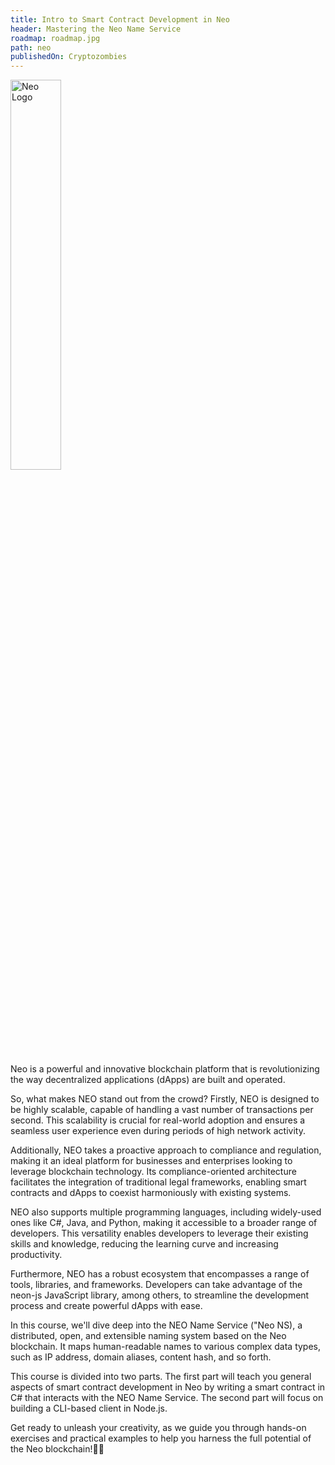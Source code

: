 ```yaml
---
title: Intro to Smart Contract Development in Neo
header: Mastering the Neo Name Service
roadmap: roadmap.jpg
path: neo
publishedOn: Cryptozombies
---
```


<img src="ASSET_PATH/static/image/lesson-25/neo_color_light.png" alt="Neo Logo" style="width: 40%; height: 40%">

Neo is a powerful and innovative blockchain platform that is revolutionizing the way decentralized applications (dApps) are built and operated.

So, what makes NEO stand out from the crowd? Firstly, NEO is designed to be highly scalable, capable of handling a vast number of transactions per second. This scalability is crucial for real-world adoption and ensures a seamless user experience even during periods of high network activity.

Additionally, NEO takes a proactive approach to compliance and regulation, making it an ideal platform for businesses and enterprises looking to leverage blockchain technology. Its compliance-oriented architecture facilitates the integration of traditional legal frameworks, enabling smart contracts and dApps to coexist harmoniously with existing systems.

NEO also supports multiple programming languages, including widely-used ones like C#, Java, and Python, making it accessible to a broader range of developers. This versatility enables developers to leverage their existing skills and knowledge, reducing the learning curve and increasing productivity.

Furthermore, NEO has a robust ecosystem that encompasses a range of tools, libraries, and frameworks. Developers can take advantage of the neon-js JavaScript library, among others, to streamline the development process and create powerful dApps with ease.

In this course, we'll dive deep into the NEO Name Service ("Neo NS), a distributed, open, and extensible naming system based on the Neo blockchain. It maps human-readable names to various complex data types, such as IP address, domain aliases, content hash, and so forth.

This course is divided into two parts. The first part will teach you general aspects of smart contract development in Neo by writing a smart contract in C# that interacts with the NEO Name Service. The second part will focus on building a CLI-based client in Node.js.

Get ready to unleash your creativity, as we guide you through hands-on exercises and practical examples to help you harness the full potential of the Neo blockchain!💪🏻
